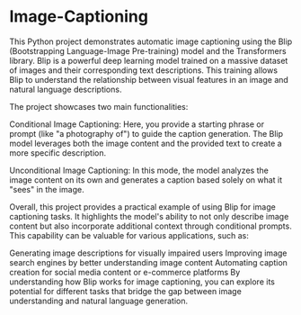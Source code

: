 # Image-Captioning

This Python project demonstrates automatic image captioning using the Blip (Bootstrapping Language-Image Pre-training) model and the Transformers library. Blip is a powerful deep learning model trained on a massive dataset of images and their corresponding text descriptions. This training allows Blip to understand the relationship between visual features in an image and natural language descriptions.

The project showcases two main functionalities:

Conditional Image Captioning: Here, you provide a starting phrase or prompt (like "a photography of") to guide the caption generation. The Blip model leverages both the image content and the provided text to create a more specific description.

Unconditional Image Captioning: In this mode, the model analyzes the image content on its own and generates a caption based solely on what it "sees" in the image.

Overall, this project provides a practical example of using Blip for image captioning tasks. It highlights the model's ability to not only describe image content but also incorporate additional context through conditional prompts. This capability can be valuable for various applications, such as:

Generating image descriptions for visually impaired users
Improving image search engines by better understanding image content
Automating caption creation for social media content or e-commerce platforms
By understanding how Blip works for image captioning, you can explore its potential for different tasks that bridge the gap between image understanding and natural language generation.
